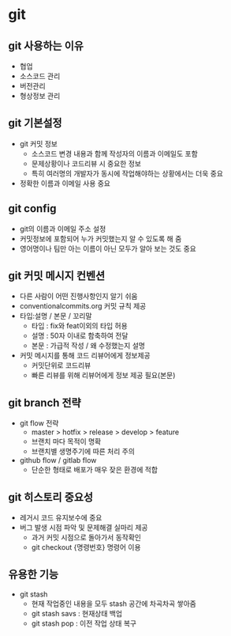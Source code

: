 # git

## git 사용하는 이유
- 협업
- 소스코드 관리
- 버전관리
- 형상정보 관리
  
## git 기본설정
- git 커밋 정보
  - 소스코드 변경 내용과 함께 작성자의 이름과 이메일도 포함
  - 문제상황이나 코드리뷰 시 중요한 정보
  - 특히 여러명의 개발자가 동시에 작업해야하는 상황에서는 더욱 중요
- 정확한 이름과 이메일 사용 중요

## git config
- git의 이름과 이메일 주소 설정
- 커밋정보에 포함되어 누가 커밋했는지 알 수 있도록 해 줌
- 영어명이나 팀만 아는 이름이 아닌 모두가 알아 보는 것도 중요

## git 커밋 메시지 컨벤션
- 다른 사람이 어떤 진행사항인지 알기 쉬움
- conventionalcommits.org 커밋 규칙 제공
- 타입:설명 / 본문 / 꼬리말
  - 타입 : fix와 feat이외의 타입 허용
  - 설명 : 50자 이내로 함축하여 전달
  - 본문 : 가급적 작성 / 왜 수정했는지 설명
- 커밋 메시지를 통해 코드 리뷰어에게 정보제공
  - 커밋단위로 코드리뷰
  - 빠른 리뷰를 위해 리뷰어에게 정보 제공 필요(본문)

## git branch 전략
- git flow 전략
  - master > hotfix > release > develop > feature
  - 브랜치 마다 목적이 명확
  - 브랜치별 생명주기에 따른 처리 주의
- github flow / gitlab flow
  - 단순한 형태로 배포가 매우 잦은 환경에 적합

## git 히스토리 중요성
- 레거시 코드 유지보수에 중요
- 버그 발생 시점 파악 및 문제해결 실마리 제공
  - 과거 커밋 시점으로 돌아가서 동작확인
  - git checkout {명령번호} 명령어 이용

## 유용한 기능
- git stash
  - 현재 작업중인 내용을 모두 stash 공간에 차곡차곡 쌓아줌
  - git stash savs : 현재상태 백업
  - git stash pop : 이전 작업 상태 복구